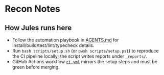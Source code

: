 # Recon Notes

## How Jules runs here

- Follow the automation playbook in [AGENTS.md](AGENTS.md) for install/build/test/lint/typecheck details.
- Run `bash scripts/setup.sh` (or `pwsh scripts/setup.ps1`) to reproduce the CI pipeline locally; the script writes reports under `_reports/`.
- GitHub Actions workflow [`ci.yml`](.github/workflows/ci.yml) mirrors the setup steps and must be green before merging.
